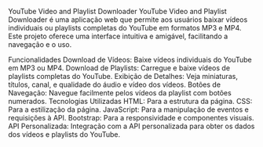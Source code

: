 YouTube Video and Playlist Downloader
YouTube Video and Playlist Downloader é uma aplicação web que permite aos usuários baixar vídeos individuais ou playlists completas do YouTube em formatos MP3 e MP4. Este projeto oferece uma interface intuitiva e amigável, facilitando a navegação e o uso.

Funcionalidades
Download de Vídeos: Baixe vídeos individuais do YouTube em MP3 ou MP4.
Download de Playlists: Carregue e baixe vídeos de playlists completas do YouTube.
Exibição de Detalhes: Veja miniaturas, títulos, canal, e qualidade do áudio e vídeo dos vídeos.
Botões de Navegação: Navegue facilmente pelos vídeos da playlist com botões numerados.
Tecnologias Utilizadas
HTML: Para a estrutura da página.
CSS: Para a estilização da página.
JavaScript: Para a manipulação de eventos e requisições à API.
Bootstrap: Para a responsividade e componentes visuais.
API Personalizada: Integração com a API personalizada para obter os dados dos vídeos e playlists do YouTube.
